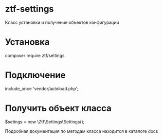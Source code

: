 # ztf-settings
Класс установки и получение объектов конфигурации

# Установка
composer require ztf/settings

# Подключение
include_once 'vendor/autoload.php';

# Получить объект класса
$setings = new \Ztf\Settings\Settings();

Подробная документация по методам класса находится в каталоге docs


